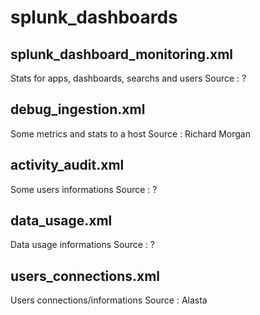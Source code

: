 # splunk_dashboards


## splunk_dashboard_monitoring.xml
Stats for apps, dashboards, searchs and users
Source : ?

## debug_ingestion.xml
Some metrics and stats to a host
Source : Richard Morgan

## activity_audit.xml
Some users informations
Source : ?

## data_usage.xml
Data usage informations
Source : ?

## users_connections.xml
Users connections/informations
Source : Alasta
